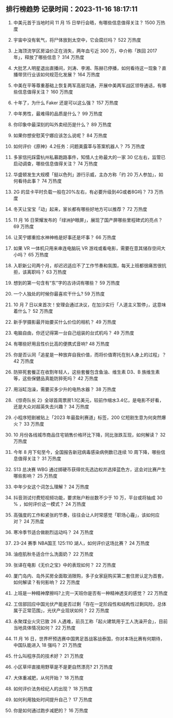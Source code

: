 
## 排行榜趋势 记录时间：2023-11-16 18:17:11
  
  1. 中美元首于当地时间 11 月 15 日举行会晤，有哪些信息值得关注？ 1500 万热度
    
  2. 宇宙中没有氧气，将尸体放到太空中，它会腐烂吗？ 522 万热度
    
  3. 上海顶流学区房溢价正在消失，两年血亏近 300 万，中介称「跌回 2017 年」，释放了哪些信息？ 314 万热度
    
  4. 大批艺人明星退出直播间，刘涛、李湘、陈赫已停播，如何看待这一现象？直播带货行业该如何规范化发展？ 164 万热度
    
  5. 中美在平等尊重基础上恢复两军高层沟通，开展中美两军战区领导通话，有哪些信息值得关注？ 160 万热度
    
  6. 十年了，为什么 Faker 还是可以这么强？ 157 万热度
    
  7. 中年男性，最难得的品质是什么？ 99 万热度
    
  8. 你印象中最深刻的叫外卖经历是什么？ 89 万热度
    
  9. 如果你想安慰芙宁娜应该怎么说呢？ 84 万热度
    
  10. 如何评价《原神》4.2任务：问题美露莘与答案机器人？ 75 万热度
    
  11. 多家信托踩雷杭州私募跑路事件，知情人士称最大的一家 30 亿左右，监管已启动调查，哪些信息值得关注？ 74 万热度
    
  12. 华盛顿发生大规模「挺以色列」游行示威，主办方称「约 20 万人参加」，如何看待此事？ 74 万热度
    
  13. 2G 的显卡平时负载一般在20%左右，有必要升级到4G或者8G吗？ 73 万热度
    
  14. 冬天让宝宝「动」起来，家长都有哪些好地方可以推荐？ 72 万热度
    
  15. 11 月 16 日荣耀发布的「绿洲护眼屏」，展现了国产屏哪些里程碑式的亮点？ 69 万热度
    
  16. 让芙宁娜重拾水神神格是好事还是坏事？ 66 万热度
    
  17. 如果 VR 一体机只用来串连电脑玩 VR 游戏或看电影，需要在意其储存空间大小吗？ 65 万热度
    
  18. 入职新公司两个月，却迟迟适应不了工作节奏和氛围，每天上班都很痛苦很抗拒，该离职吗？ 63 万热度
    
  19. 想到的第一句含有“东”字的古诗词有哪些？ 59 万热度
    
  20. 一个人独处的时候你最喜欢干什么? 59 万热度
    
  21. 10 月 7 日以来首次！安理会通过决议，在加沙实行「人道主义暂停」，这意味着什么？ 52 万热度
    
  22. 新手学摄影最开始要买什么价位的相机？ 49 万热度
    
  23. 电脑自由，你还记得第一台自己组装的台式机吗？ 49 万热度
    
  24. 有哪些好用且性价比高的便携式音响? 48 万热度
    
  25. 你是否认同「追星是一种放弃自我价值，而将价值寄托在别人身上的过程」？ 42 万热度
    
  26. 防猝死套餐正在收割年轻人，这些套餐包含鱼油、维生素 D3、B 族维生素等，这些保健品真能防猝死吗？ 42 万热度
    
  27. 用浴缸泡澡，需要买多少升的电热水器？ 38 万热度
    
  28. 《惊奇队长 2》全球首周票房1.1亿美元，较前作缩水3.4亿，是电影不好看，还是大众对超英失去兴趣？ 34 万热度
    
  29. 小程序短剧被贴上「2023 年最盈利赛道」标签，200 亿短剧生意为何突然爆火？ 33 万热度
    
  30. 10 月份各线城市商品住宅销售价格环比下降，同比涨跌互现，如何解读？ 32 万热度
    
  31. 今年 8 月下旬至今，全国报告新冠病毒感染病例数已连续 10 周下降，哪些信息值得关注？ 31 万热度
    
  32. S13 总决赛 WBG 通过掷硬币获得优先选边权并选择蓝色方，这会对比赛产生哪些影响？ 25 万热度
    
  33. 中年少女这个词怎么理解？ 24 万热度
    
  34. 抖音测试付费短视频功能，要求账户粉丝数不少于 10 万，平台或将抽成 30 % ，如何评价这一模式？ 24 万热度
    
  35. 高强度的工作和紧张的节奏，往往会让人时常感觉「职场心霾」，该如何应对？ 24 万热度
    
  36. 寒冷季节适合做剧烈运动吗？ 24 万热度
    
  37. 23-24 赛季 NBA国王 125:110 湖人，如何评价这场比赛？ 24 万热度
    
  38. 油痘肌秋冬适合什么洗面奶？ 22 万热度
    
  39. 张译在电影《无价之宝》中的表现如何？ 22 万热度
    
  40. 厦门岛内、岛外买房全面取消限购，多子女家庭购买第二套住房认定为首套，如何解读？有何影响？ 22 万热度
    
  41. 上班是一种精神摩擦吗?上完一天班你是否有一种精神透支的感觉？ 22 万热度
    
  42. 工信部回应中国光伏产能是否过剩「存在一定阶段性和结构性过剩风险，总体属于正常范围」，光伏产业现状如何？ 22 万热度
    
  43. 永聚煤业火灾已致 26 人遇难，前员工称「起火建筑用于工人洗澡开会」，目前当地具体情况如何？ 22 万热度
    
  44. 11 月 16 日，世界杯预选赛中国男足首战客战泰国，你对本场比赛有何期待，中国队能进入 18 强吗？ 21 万热度
    
  45. 什么叫程序员的技术好？ 21 万热度
    
  46. 小区草坪直接用野草是不是更自然漂亮? 21 万热度
    
  47. 大体重减肥，从何开始？ 18 万热度
    
  48. 如何评价法务经纪人的出现？ 18 万热度
    
  49. 如何利用独处时间提升自己？ 17 万热度
    
  50. 你是如何通过跑步减肥的？ 16 万热度
    